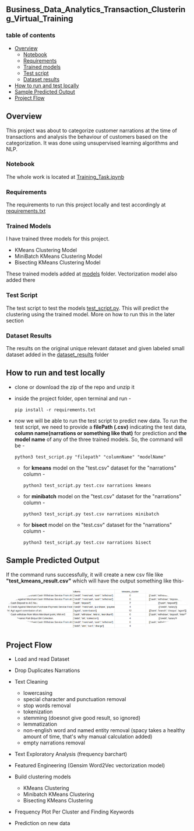 ## Business_Data_Analytics_Transaction_Clustering_Virtual_Training

### table of contents
   * [Overview](#overview)
      * [Notebook](#r1)
      * [Requirements](#r2)
      * [Trained models](#r3)
      * [Test script](#r4)
      * [Dataset results](#r5)
   * [How to run and test locally](#configure)
   * [Sample Predicted Output](#predict)
   * [Project Flow](#notebook)



## Overview<a name="overview"></a>
   This project was about to categorize customer narrations at the time of transactions and analysis the behaviour of customers based on the categorization. It was done using unsupervised learning algorithms and NLP.

### Notebook<a name="r1"></a>
   The whole work is located at [Training_Task.ipynb](https://github.com/hishamcse/Business_Analytics_Transaction_Clustering/blob/main/Training_Task.ipynb)

### Requirements<a name="r2"></a>
   The requirements to run this project locally and test accordingly at [requirements.txt](https://github.com/hishamcse/Business_Analytics_Transaction_Clustering/blob/main/requirements.txt)

### Trained Models<a name="r3"></a>
   I have trained three models for this project.

   * KMeans Clustering Model
   * MiniBatch KMeans Clustering Model
   * Bisecting KMeans Clustering Model

  These trained models added at [models](https://github.com/hishamcse/Business_Analytics_Transaction_Clustering/tree/main/models) folder. Vectorization model also added there

### Test Script<a name="r4"></a>
   The test script to test the models [test_script.py](https://github.com/hishamcse/Business_Analytics_Transaction_Clustering/blob/main/test_script.py). This will predict the clustering using the trained model. More on how to run this in the later section

### Dataset Results<a name="r5"></a>
   The results on the original unique relevant dataset and given labeled small dataset added in the [dataset_results](https://github.com/hishamcse/Business_Analytics_Transaction_Clustering/tree/main/dataset_results) folder



## How to run and test locally<a name="configure"></a>

 * clone or download the zip of the repo and unzip it
 * inside the project folder, open terminal and run -

       pip install -r requirements.txt

 * now we will be able to run the test script to predict new data. To run the test script, we need to provide a <b>filePath (.csv)</b> indicating the test data, <b>column name(narrations or something like that)</b> for prediction  and <b>the model name</b> of any of the three trained models.
 So, the command will be -

       python3 test_script.py "filepath" "columnName" "modelName"


   * for <b>kmeans</b> model on the "test.csv" dataset for the "narrations" column -

         python3 test_script.py test.csv narrations kmeans

   * for <b>minibatch</b> model on the "test.csv" dataset for the "narrations" column -

         python3 test_script.py test.csv narrations minibatch

    * for <b>bisect</b> model on the "test.csv" dataset for the "narrations" column -

          python3 test_script.py test.csv narrations bisect



## Sample Predicted Output<a name="predict"></a>
   If the command runs successfully, it will create a new csv file like <b>"test_kmeans_result.csv"</b> which will have the output something like this-
   <p align="center">
    <img
      style="border-radius:50%" src="https://github.com/hishamcse/Business_Analytics_Transaction_Clustering/blob/main/images/sample_output.png"  alt="sample"/>
   </p>


## Project Flow<a name="notebook"></a>

   * Load and read Dataset
   * Drop Duplicates Narrations
   * Text Cleaning

     * lowercasing
     * special character and punctuation removal
     * stop words removal
     * tokenization
     * stemming (doesnot give good result, so ignored)
     * lemmatization
     * non-english word and named entity removal (spacy takes a healthy amount of time, that's why manual calculation added)
     * empty narrations removal

   * Text Exploratory Analysis (frequency barchart)
   * Featured Engineering (Gensim Word2Vec vectorization model)
   * Build clustering models

      * KMeans Clustering
      * Minibatch KMeans Clustering
      * Bisecting KMeans Clustering
   * Frequency Plot Per Cluster and Finding Keywords
   * Prediction on new data

